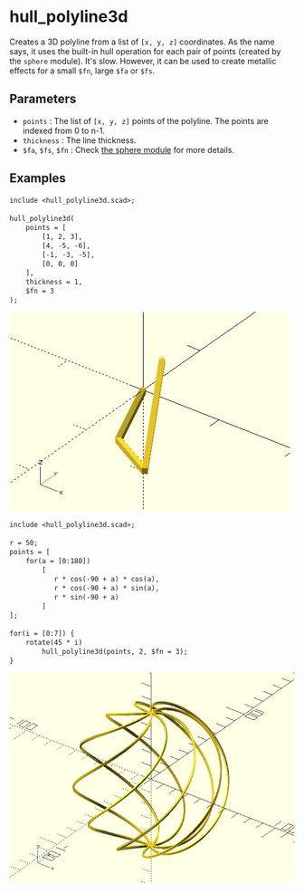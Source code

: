 # hull_polyline3d

Creates a 3D polyline from a list of `[x, y, z]` coordinates. As the name says, it uses the built-in hull operation for each pair of points (created by the `sphere` module). It's slow. However, it can be used to create metallic effects for a small `$fn`, large `$fa` or `$fs`.

## Parameters

- `points` : The list of `[x, y, z]` points of the polyline. The points are indexed from 0 to n-1.
- `thickness` : The line thickness.
- `$fa`, `$fs`, `$fn` : Check [the sphere module](https://en.wikibooks.org/wiki/OpenSCAD_User_Manual/Primitive_Solids#sphere) for more details.

## Examples

    include <hull_polyline3d.scad>;

	hull_polyline3d(
	    points = [
	        [1, 2, 3], 
	        [4, -5, -6], 
	        [-1, -3, -5], 
	        [0, 0, 0]
	    ], 
	    thickness = 1, 
	    $fn = 3
	);

![polyline3d](images/lib-hull_polyline3d-1.JPG)

    include <hull_polyline3d.scad>;
    
	r = 50;
	points = [
	    for(a = [0:180]) 
	        [
	           r * cos(-90 + a) * cos(a), 
	           r * cos(-90 + a) * sin(a), 
	           r * sin(-90 + a)
	        ]
	];
	
	for(i = [0:7]) {
	    rotate(45 * i) 
	        hull_polyline3d(points, 2, $fn = 3);
	}

![polyline3d](images/lib-hull_polyline3d-2.JPG)
